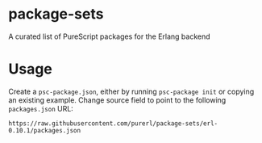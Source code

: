 # package-sets
A curated list of PureScript packages for the Erlang backend

# Usage
Create a `psc-package.json`, either by running `psc-package init` or copying an existing example. Change source field to point to the following `packages.json` URL:

```
https://raw.githubusercontent.com/purerl/package-sets/erl-0.10.1/packages.json
```
